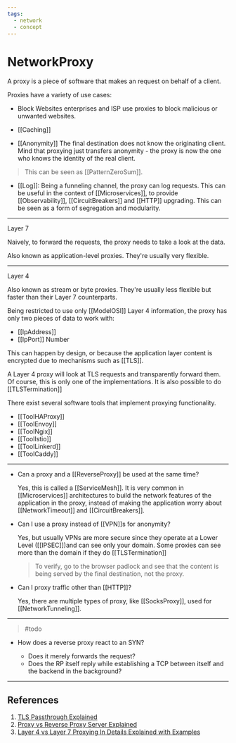 ```yaml
---
tags:
  - network
  - concept
---
```


# NetworkProxy

A proxy is a piece of software that makes an request on behalf of a client.

Proxies have a variety of use cases:

- Block Websites
  enterprises and ISP use proxies to block malicious or unwanted websites.

- [[Caching]]

- [[Anonymity]]
  The final destination does not know the originating client. Mind that proxying just transfers anonymity - the proxy is now the one who knows the identity of the real client.

> This can be seen as [[PatternZeroSum]].

- [[Log]]:  Being a funneling channel, the proxy can log requests. This can be useful in the context of [[Microservices]], to provide [[Observability]], [[CircuitBreakers]] and [[HTTP]] upgrading. This can be seen as a form of segregation and modularity.

___

Layer 7

Naively, to forward the requests, the proxy needs to take a look at the data.

Also known as application-level proxies. They're usually very flexible.

___

Layer 4

Also known as stream or byte proxies. They're usually less flexible but faster than their Layer 7 counterparts.

Being restricted to use only [[ModelOSI]] Layer 4 information, the proxy has only two pieces of data to work with:

- [[IpAddress]]
- [[IpPort]] Number

This can happen by design, or because the application layer content is encrypted due to mechanisms such as [[TLS]].

A Layer 4 proxy will look at TLS requests and transparently forward them. Of course, this is only one of the implementations. It is also possible to do [[TLSTermination]]

There exist several software tools that implement proxying functionality.

- [[ToolHAProxy]]
- [[ToolEnvoy]]
- [[ToolNgix]]
- [[ToolIstio]]
- [[ToolLinkerd]]
- [[ToolCaddy]]

___

- Can a proxy and a [[ReverseProxy]] be used at the same time?

  Yes, this is called a [[ServiceMesh]].
  It is very common in [[Microservices]] architectures to build the network features of the application in the proxy, instead of making the application worry about [[NetworkTimeout]] and [[CircuitBreakers]].

- Can I use a proxy instead of [[VPN]]s for anonymity?

  Yes, but usually VPNs are more secure since they operate at a Lower Level ([[IPSEC]])and can see only your domain. Some proxies can see more than the domain if they do [[TLSTermination]]

  > To verify, go to the browser padlock and see that the content is being served by the final destination, not the proxy.

- Can I proxy traffic other than [[HTTP]]?

  Yes, there are multiple types of proxy, like [[SocksProxy]], used for [[NetworkTunneling]].

___

> \#todo

- How does a reverse proxy react to an SYN?

  - Does it merely forwards the request?
  - Does the RP itself reply while establishing a TCP between itself and the backend in the background?

___

## References

1. [TLS Passthrough Explained](https://www.youtube.com/watch?v=iLHhL-vAPqo)
2. [Proxy vs Reverse Proxy Server Explained](https://www.youtube.com/watch?v=SqqrOspasag)
3. [Layer 4 vs Layer 7 Proxying In Details Explained with Examples](https://www.youtube.com/watch?v=ylkAc9wmKhc)
